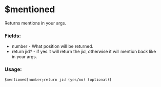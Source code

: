 # $mentioned

Returns mentions in your args.

### Fields:

* number - What position will be returned.
* return jid? - if yes it will return the jid, otherwise it will mention back like in your args.

### Usage:

```plain
$mentioned[number;return jid (yes/no) (optional)]
```
